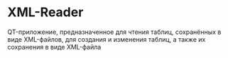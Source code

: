 # XML-Reader

QT-приложение, предназначенное для чтения таблиц, сохранённых в виде XML-файлов, для создания и изменения таблиц, а также их сохранения в виде XML-файла

